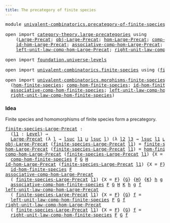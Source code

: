 ```yaml
---
title: The precategory of finite species
---
```


<pre class="Agda"><a id="59" class="Keyword">module</a> <a id="66" href="univalent-combinatorics.precategory-of-finite-species.html" class="Module">univalent-combinatorics.precategory-of-finite-species</a> <a id="120" class="Keyword">where</a>

<a id="127" class="Keyword">open</a> <a id="132" class="Keyword">import</a> <a id="139" href="category-theory.large-precategories.html" class="Module">category-theory.large-precategories</a> <a id="175" class="Keyword">using</a>
    <a id="185" class="Symbol">(</a><a id="186" href="category-theory.large-precategories.html#668" class="Record">Large-Precat</a><a id="198" class="Symbol">;</a> <a id="200" href="category-theory.large-precategories.html#786" class="Field">obj-Large-Precat</a><a id="216" class="Symbol">;</a> <a id="218" href="category-theory.large-precategories.html#838" class="Field">hom-Large-Precat</a><a id="234" class="Symbol">;</a> <a id="236" href="category-theory.large-precategories.html#952" class="Field">comp-hom-Large-Precat</a><a id="257" class="Symbol">;</a>
    <a id="263" href="category-theory.large-precategories.html#1203" class="Field">id-hom-Large-Precat</a><a id="282" class="Symbol">;</a> <a id="284" href="category-theory.large-precategories.html#1308" class="Field">associative-comp-hom-Large-Precat</a><a id="317" class="Symbol">;</a>
    <a id="323" href="category-theory.large-precategories.html#1746" class="Field">left-unit-law-comp-hom-Large-Precat</a><a id="358" class="Symbol">;</a> <a id="360" href="category-theory.large-precategories.html#1965" class="Field">right-unit-law-comp-hom-Large-Precat</a><a id="396" class="Symbol">)</a>

<a id="399" class="Keyword">open</a> <a id="404" class="Keyword">import</a> <a id="411" href="foundation.universe-levels.html" class="Module">foundation.universe-levels</a>

<a id="439" class="Keyword">open</a> <a id="444" class="Keyword">import</a> <a id="451" href="univalent-combinatorics.finite-species.html" class="Module">univalent-combinatorics.finite-species</a> <a id="490" class="Keyword">using</a> <a id="496" class="Symbol">(</a><a id="497" href="univalent-combinatorics.finite-species.html#404" class="Function">finite-species</a><a id="511" class="Symbol">)</a>

<a id="514" class="Keyword">open</a> <a id="519" class="Keyword">import</a> <a id="526" href="univalent-combinatorics.morphisms-finite-species.html" class="Module">univalent-combinatorics.morphisms-finite-species</a> <a id="575" class="Keyword">using</a>
  <a id="583" class="Symbol">(</a><a id="584" href="univalent-combinatorics.morphisms-finite-species.html#4955" class="Function">hom-finite-species</a><a id="602" class="Symbol">;</a> <a id="604" href="univalent-combinatorics.morphisms-finite-species.html#1448" class="Function">comp-hom-finite-species</a><a id="627" class="Symbol">;</a> <a id="629" href="univalent-combinatorics.morphisms-finite-species.html#1220" class="Function">id-hom-finite-species</a><a id="650" class="Symbol">;</a>
  <a id="654" href="univalent-combinatorics.morphisms-finite-species.html#2368" class="Function">associative-comp-hom-finite-species</a><a id="689" class="Symbol">;</a> <a id="691" href="univalent-combinatorics.morphisms-finite-species.html#2943" class="Function">left-unit-law-comp-hom-finite-species</a><a id="728" class="Symbol">;</a>
  <a id="732" href="univalent-combinatorics.morphisms-finite-species.html#3215" class="Function">right-unit-law-comp-hom-finite-species</a><a id="770" class="Symbol">)</a>
</pre>
### Idea

Finite species and homomorphisms of finite species form a precategory.

<pre class="Agda"><a id="finite-species-Large-Precat"></a><a id="867" href="univalent-combinatorics.precategory-of-finite-species.html#867" class="Function">finite-species-Large-Precat</a> <a id="895" class="Symbol">:</a>
  <a id="899" class="Symbol">(</a><a id="900" href="univalent-combinatorics.precategory-of-finite-species.html#900" class="Bound">l1</a> <a id="903" class="Symbol">:</a> <a id="905" href="Agda.Primitive.html#597" class="Postulate">Level</a><a id="910" class="Symbol">)</a> <a id="912" class="Symbol">→</a>
  <a id="916" href="category-theory.large-precategories.html#668" class="Record">Large-Precat</a> <a id="929" class="Symbol">(λ</a> <a id="932" href="univalent-combinatorics.precategory-of-finite-species.html#932" class="Bound">l</a> <a id="934" class="Symbol">→</a> <a id="936" href="Agda.Primitive.html#780" class="Primitive">lsuc</a> <a id="941" href="univalent-combinatorics.precategory-of-finite-species.html#900" class="Bound">l1</a> <a id="944" href="Agda.Primitive.html#810" class="Primitive Operator">⊔</a> <a id="946" href="Agda.Primitive.html#780" class="Primitive">lsuc</a> <a id="951" href="univalent-combinatorics.precategory-of-finite-species.html#932" class="Bound">l</a><a id="952" class="Symbol">)</a> <a id="954" class="Symbol">(λ</a> <a id="957" href="univalent-combinatorics.precategory-of-finite-species.html#957" class="Bound">l2</a> <a id="960" href="univalent-combinatorics.precategory-of-finite-species.html#960" class="Bound">l3</a> <a id="963" class="Symbol">→</a> <a id="965" href="Agda.Primitive.html#780" class="Primitive">lsuc</a> <a id="970" href="univalent-combinatorics.precategory-of-finite-species.html#900" class="Bound">l1</a> <a id="973" href="Agda.Primitive.html#810" class="Primitive Operator">⊔</a> <a id="975" href="univalent-combinatorics.precategory-of-finite-species.html#957" class="Bound">l2</a> <a id="978" href="Agda.Primitive.html#810" class="Primitive Operator">⊔</a> <a id="980" href="univalent-combinatorics.precategory-of-finite-species.html#960" class="Bound">l3</a><a id="982" class="Symbol">)</a>
<a id="984" href="category-theory.large-precategories.html#786" class="Field">obj-Large-Precat</a> <a id="1001" class="Symbol">(</a><a id="1002" href="univalent-combinatorics.precategory-of-finite-species.html#867" class="Function">finite-species-Large-Precat</a> <a id="1030" href="univalent-combinatorics.precategory-of-finite-species.html#1030" class="Bound">l1</a><a id="1032" class="Symbol">)</a> <a id="1034" class="Symbol">=</a> <a id="1036" href="univalent-combinatorics.finite-species.html#404" class="Function">finite-species</a> <a id="1051" href="univalent-combinatorics.precategory-of-finite-species.html#1030" class="Bound">l1</a>
<a id="1054" href="category-theory.large-precategories.html#838" class="Field">hom-Large-Precat</a> <a id="1071" class="Symbol">(</a><a id="1072" href="univalent-combinatorics.precategory-of-finite-species.html#867" class="Function">finite-species-Large-Precat</a> <a id="1100" href="univalent-combinatorics.precategory-of-finite-species.html#1100" class="Bound">l1</a><a id="1102" class="Symbol">)</a> <a id="1104" class="Symbol">=</a> <a id="1106" href="univalent-combinatorics.morphisms-finite-species.html#4955" class="Function">hom-finite-species</a>
<a id="1125" href="category-theory.large-precategories.html#952" class="Field">comp-hom-Large-Precat</a> <a id="1147" class="Symbol">(</a><a id="1148" href="univalent-combinatorics.precategory-of-finite-species.html#867" class="Function">finite-species-Large-Precat</a> <a id="1176" href="univalent-combinatorics.precategory-of-finite-species.html#1176" class="Bound">l1</a><a id="1178" class="Symbol">)</a> <a id="1180" class="Symbol">{</a><a id="1181" class="Argument">X</a> <a id="1183" class="Symbol">=</a> <a id="1185" href="univalent-combinatorics.precategory-of-finite-species.html#1185" class="Bound">F</a><a id="1186" class="Symbol">}</a> <a id="1188" class="Symbol">{</a><a id="1189" href="univalent-combinatorics.precategory-of-finite-species.html#1189" class="Bound">G</a><a id="1190" class="Symbol">}</a> <a id="1192" class="Symbol">{</a><a id="1193" href="univalent-combinatorics.precategory-of-finite-species.html#1193" class="Bound">H</a><a id="1194" class="Symbol">}</a> <a id="1196" class="Symbol">=</a>
  <a id="1200" href="univalent-combinatorics.morphisms-finite-species.html#1448" class="Function">comp-hom-finite-species</a> <a id="1224" href="univalent-combinatorics.precategory-of-finite-species.html#1185" class="Bound">F</a> <a id="1226" href="univalent-combinatorics.precategory-of-finite-species.html#1189" class="Bound">G</a> <a id="1228" href="univalent-combinatorics.precategory-of-finite-species.html#1193" class="Bound">H</a>
<a id="1230" href="category-theory.large-precategories.html#1203" class="Field">id-hom-Large-Precat</a> <a id="1250" class="Symbol">(</a><a id="1251" href="univalent-combinatorics.precategory-of-finite-species.html#867" class="Function">finite-species-Large-Precat</a> <a id="1279" href="univalent-combinatorics.precategory-of-finite-species.html#1279" class="Bound">l1</a><a id="1281" class="Symbol">)</a> <a id="1283" class="Symbol">{</a><a id="1284" class="Argument">X</a> <a id="1286" class="Symbol">=</a> <a id="1288" href="univalent-combinatorics.precategory-of-finite-species.html#1288" class="Bound">F</a><a id="1289" class="Symbol">}</a> <a id="1291" class="Symbol">=</a>
  <a id="1295" href="univalent-combinatorics.morphisms-finite-species.html#1220" class="Function">id-hom-finite-species</a> <a id="1317" href="univalent-combinatorics.precategory-of-finite-species.html#1288" class="Bound">F</a>
<a id="1319" href="category-theory.large-precategories.html#1308" class="Field">associative-comp-hom-Large-Precat</a>
  <a id="1355" class="Symbol">(</a> <a id="1357" href="univalent-combinatorics.precategory-of-finite-species.html#867" class="Function">finite-species-Large-Precat</a> <a id="1385" href="univalent-combinatorics.precategory-of-finite-species.html#1385" class="Bound">l1</a><a id="1387" class="Symbol">)</a> <a id="1389" class="Symbol">{</a><a id="1390" class="Argument">X</a> <a id="1392" class="Symbol">=</a> <a id="1394" href="univalent-combinatorics.precategory-of-finite-species.html#1394" class="Bound">F</a><a id="1395" class="Symbol">}</a> <a id="1397" class="Symbol">{</a><a id="1398" href="univalent-combinatorics.precategory-of-finite-species.html#1398" class="Bound">G</a><a id="1399" class="Symbol">}</a> <a id="1401" class="Symbol">{</a><a id="1402" href="univalent-combinatorics.precategory-of-finite-species.html#1402" class="Bound">H</a><a id="1403" class="Symbol">}</a> <a id="1405" class="Symbol">{</a><a id="1406" href="univalent-combinatorics.precategory-of-finite-species.html#1406" class="Bound">K</a><a id="1407" class="Symbol">}</a> <a id="1409" href="univalent-combinatorics.precategory-of-finite-species.html#1409" class="Bound">h</a> <a id="1411" href="univalent-combinatorics.precategory-of-finite-species.html#1411" class="Bound">g</a> <a id="1413" href="univalent-combinatorics.precategory-of-finite-species.html#1413" class="Bound">f</a> <a id="1415" class="Symbol">=</a>
  <a id="1419" href="univalent-combinatorics.morphisms-finite-species.html#2368" class="Function">associative-comp-hom-finite-species</a> <a id="1455" href="univalent-combinatorics.precategory-of-finite-species.html#1394" class="Bound">F</a> <a id="1457" href="univalent-combinatorics.precategory-of-finite-species.html#1398" class="Bound">G</a> <a id="1459" href="univalent-combinatorics.precategory-of-finite-species.html#1402" class="Bound">H</a> <a id="1461" href="univalent-combinatorics.precategory-of-finite-species.html#1406" class="Bound">K</a> <a id="1463" href="univalent-combinatorics.precategory-of-finite-species.html#1409" class="Bound">h</a> <a id="1465" href="univalent-combinatorics.precategory-of-finite-species.html#1411" class="Bound">g</a> <a id="1467" href="univalent-combinatorics.precategory-of-finite-species.html#1413" class="Bound">f</a>
<a id="1469" href="category-theory.large-precategories.html#1746" class="Field">left-unit-law-comp-hom-Large-Precat</a>
  <a id="1507" class="Symbol">(</a> <a id="1509" href="univalent-combinatorics.precategory-of-finite-species.html#867" class="Function">finite-species-Large-Precat</a> <a id="1537" href="univalent-combinatorics.precategory-of-finite-species.html#1537" class="Bound">l1</a><a id="1539" class="Symbol">)</a> <a id="1541" class="Symbol">{</a><a id="1542" class="Argument">X</a> <a id="1544" class="Symbol">=</a> <a id="1546" href="univalent-combinatorics.precategory-of-finite-species.html#1546" class="Bound">F</a><a id="1547" class="Symbol">}</a> <a id="1549" class="Symbol">{</a><a id="1550" href="univalent-combinatorics.precategory-of-finite-species.html#1550" class="Bound">G</a><a id="1551" class="Symbol">}</a> <a id="1553" href="univalent-combinatorics.precategory-of-finite-species.html#1553" class="Bound">f</a> <a id="1555" class="Symbol">=</a>
  <a id="1559" href="univalent-combinatorics.morphisms-finite-species.html#2943" class="Function">left-unit-law-comp-hom-finite-species</a> <a id="1597" href="univalent-combinatorics.precategory-of-finite-species.html#1546" class="Bound">F</a> <a id="1599" href="univalent-combinatorics.precategory-of-finite-species.html#1550" class="Bound">G</a> <a id="1601" href="univalent-combinatorics.precategory-of-finite-species.html#1553" class="Bound">f</a>
<a id="1603" href="category-theory.large-precategories.html#1965" class="Field">right-unit-law-comp-hom-Large-Precat</a>
  <a id="1642" class="Symbol">(</a> <a id="1644" href="univalent-combinatorics.precategory-of-finite-species.html#867" class="Function">finite-species-Large-Precat</a> <a id="1672" href="univalent-combinatorics.precategory-of-finite-species.html#1672" class="Bound">l1</a><a id="1674" class="Symbol">)</a> <a id="1676" class="Symbol">{</a><a id="1677" class="Argument">X</a> <a id="1679" class="Symbol">=</a> <a id="1681" href="univalent-combinatorics.precategory-of-finite-species.html#1681" class="Bound">F</a><a id="1682" class="Symbol">}</a> <a id="1684" class="Symbol">{</a><a id="1685" href="univalent-combinatorics.precategory-of-finite-species.html#1685" class="Bound">G</a><a id="1686" class="Symbol">}</a> <a id="1688" href="univalent-combinatorics.precategory-of-finite-species.html#1688" class="Bound">f</a> <a id="1690" class="Symbol">=</a>
  <a id="1694" href="univalent-combinatorics.morphisms-finite-species.html#3215" class="Function">right-unit-law-comp-hom-finite-species</a> <a id="1733" href="univalent-combinatorics.precategory-of-finite-species.html#1681" class="Bound">F</a> <a id="1735" href="univalent-combinatorics.precategory-of-finite-species.html#1685" class="Bound">G</a> <a id="1737" href="univalent-combinatorics.precategory-of-finite-species.html#1688" class="Bound">f</a>
</pre>